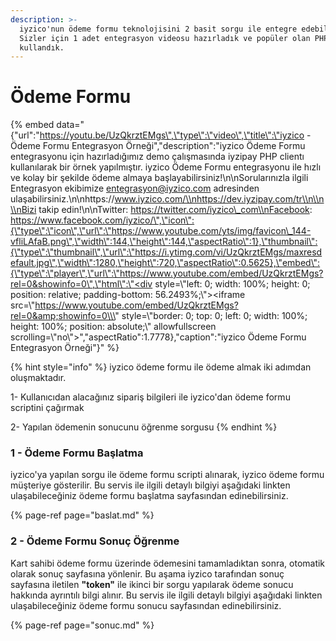 ```yaml
---
description: >-
  iyzico'nun ödeme formu teknolojisini 2 basit sorgu ile entegre edebilirsiniz.
  Sizler için 1 adet entegrasyon videosu hazırladık ve popüler olan PHP dilini
  kullandık.
---
```


# Ödeme Formu

{% embed data="{\"url\":\"https://youtu.be/UzQkrztEMgs\",\"type\":\"video\",\"title\":\"iyzico - Ödeme Formu Entegrasyon Örneği\",\"description\":\"iyzico Ödeme Formu entegrasyonu için hazırladığımız demo çalışmasında iyzipay PHP clientı kullanılarak bir örnek yapılmıştır. iyzico Ödeme Formu entegrasyonu ile hızlı ve kolay bir şekilde ödeme almaya başlayabilirsiniz!\\n\\nSorularınızla ilgili Entegrasyon ekibimize entegrasyon@iyzico.com adresinden ulaşabilirsiniz.\\n\\nhttps://www.iyzico.com/\\nhttps://dev.iyzipay.com/tr\\n\\n\\nBizi takip edin!\\n\\nTwitter: https://twitter.com/iyzico\_com\\nFacebook: https://www.facebook.com/iyzico/\",\"icon\":{\"type\":\"icon\",\"url\":\"https://www.youtube.com/yts/img/favicon\_144-vfliLAfaB.png\",\"width\":144,\"height\":144,\"aspectRatio\":1},\"thumbnail\":{\"type\":\"thumbnail\",\"url\":\"https://i.ytimg.com/vi/UzQkrztEMgs/maxresdefault.jpg\",\"width\":1280,\"height\":720,\"aspectRatio\":0.5625},\"embed\":{\"type\":\"player\",\"url\":\"https://www.youtube.com/embed/UzQkrztEMgs?rel=0&showinfo=0\",\"html\":\"<div style=\\\"left: 0; width: 100%; height: 0; position: relative; padding-bottom: 56.2493%;\\\"><iframe src=\\\"https://www.youtube.com/embed/UzQkrztEMgs?rel=0&amp;showinfo=0\\\" style=\\\"border: 0; top: 0; left: 0; width: 100%; height: 100%; position: absolute;\\\" allowfullscreen scrolling=\\\"no\\\"></iframe></div>\",\"aspectRatio\":1.7778},\"caption\":\"iyzico Ödeme Formu Entegrasyon Örneği\"}" %}

{% hint style="info" %}
iyzico ödeme formu ile ödeme almak iki adımdan oluşmaktadır. 

1- Kullanıcıdan alacağınız sipariş bilgileri ile iyzico'dan ödeme formu scriptini çağırmak

2- Yapılan ödemenin sonucunu öğrenme sorgusu
{% endhint %}

### **1 - Ödeme Formu Başlatma**

iyzico'ya yapılan sorgu ile ödeme formu scripti alınarak, iyzico ödeme formu müşteriye gösterilir. Bu servis ile ilgili detaylı bilgiyi aşağıdaki linkten ulaşabileceğiniz ödeme formu başlatma sayfasından edinebilirsiniz.

{% page-ref page="baslat.md" %}

### **2 - Ödeme Formu Sonuç Öğrenme**

Kart sahibi ödeme formu üzerinde ödemesini tamamladıktan sonra, otomatik olarak sonuç sayfasına yönlenir. Bu aşama iyzico tarafından sonuç sayfasına iletilen **"token"** ile ikinci bir sorgu yapılarak ödeme sonucu hakkında ayrıntılı bilgi alınır. Bu servis ile ilgili detaylı bilgiyi aşağıdaki linkten ulaşabileceğiniz ödeme formu sonucu sayfasından edinebilirsiniz.

{% page-ref page="sonuc.md" %}



